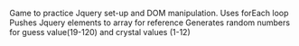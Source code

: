 

Game to practice Jquery set-up and DOM manipulation. 
Uses forEach loop
Pushes Jquery elements to array for reference
Generates random numbers for guess value(19-120) and crystal values (1-12)